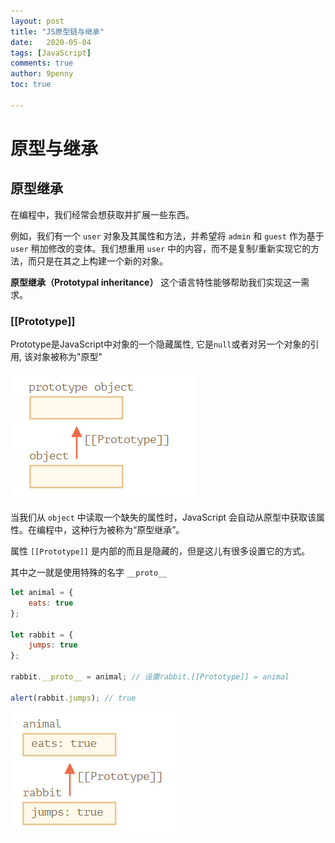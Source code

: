 ```yaml
---
layout: post
title: "JS原型链与继承"
date:   2020-05-04
tags: [JavaScript]
comments: true
author: 9penny
toc: true

---
```


# 原型与继承

## 原型继承

在编程中，我们经常会想获取并扩展一些东西。

例如，我们有一个 `user` 对象及其属性和方法，并希望将 `admin` 和 `guest` 作为基于 `user` 稍加修改的变体。我们想重用 `user` 中的内容，而不是复制/重新实现它的方法，而只是在其之上构建一个新的对象。

**原型继承（Prototypal inheritance）** 这个语言特性能够帮助我们实现这一需求。

### [[Prototype]]

Prototype是JavaScript中对象的一个隐藏属性, 它是`null`或者对另一个对象的引用, 该对象被称为"原型"

![](https://raw.githubusercontent.com/9penny/Image-hosting/main/%E5%B1%8F%E5%B9%95%E6%88%AA%E5%9B%BE%202021-05-05%20224658.png)

当我们从 `object` 中读取一个缺失的属性时，JavaScript 会自动从原型中获取该属性。在编程中，这种行为被称为“原型继承”。

属性 `[[Prototype]]` 是内部的而且是隐藏的，但是这儿有很多设置它的方式。

其中之一就是使用特殊的名字 `__proto__`

```JavaScript
let animal = {
    eats: true
};

let rabbit = {
    jumps: true
};

rabbit.__proto__ = animal; // 设置rabbit.[[Prototype]] = animal

alert(rabbit.jumps); // true
```

![](https://raw.githubusercontent.com/9penny/Image-hosting/main/%E5%B1%8F%E5%B9%95%E6%88%AA%E5%9B%BE%202021-05-05%20230236.png)

